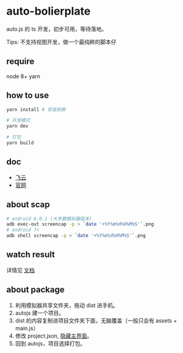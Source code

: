 # auto-bolierplate

auto.js 的 ts 开发，初步可用，等待落地。

Tips: 不支持视图开发，做一个最纯粹的脚本仔

## require

node 8+
yarn

## how to use

```bash
yarn install # 安装依赖

# 开发模式
yarn dev

# 打包
yarn build
```

## doc

- [飞云](https://easydoc.xyz/#/doc/25791054/uw2FUUiw/3bEzXb4y)
- [官网](https://hyb1996.github.io/AutoJs-Docs/)

## about scap

```bash
# android 6.0.1 (大多数模拟器版本)
adb exec-out screencap -p > `date '+%Y%m%d%H%M%S'`.png
# android 7+
adb shell screencap -p > `date '+%Y%m%d%H%M%S'`.png

```

## watch result

详情见 [文档](https://github.com/amateur-coder-union/Auto.js-VSCode-Extension/tree/dev)

## about package

1. 利用模拟器共享文件夹，拖动 dist 进手机。
2. autojs 建一个项目。
3. dist 的内容复制进项目文件夹下面，无脑覆盖（一般只会有 assets + main.js）
4. 修改 project.json, [隐藏主界面](https://easydoc.xyz/#/doc/25791054/uw2FUUiw/KYYtRplN)。
5. 回到 autojs，项目选择打包。

